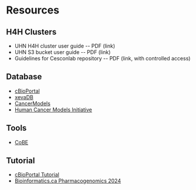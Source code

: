 # Resources

## H4H Clusters
- UHN H4H cluster user guide -- PDF (link) 
- UHN S3 bucket user guide -- PDF (link)
- Guidelines for Cesconlab repository -- PDF (link, with controlled access)

## Database
- [cBioPortal](https://cbioportal.ca/)
- [xevaDB](https://xevadb.ca/)
- [CancerModels](https://www.cancermodels.org/)
- [Human Cancer Models Initiative](https://hcmi-searchable-catalog.nci.nih.gov/)

## Tools
- [CoBE](https://www.pmcobe.ca/) 


## Tutorial
- [cBioPortal Tutorial](https://docs.cbioportal.org/user-guide/overview/)
- [Bioinformatics.ca Pharmacogenomics 2024](https://bioinformaticsdotca.github.io/PGX_2024)

